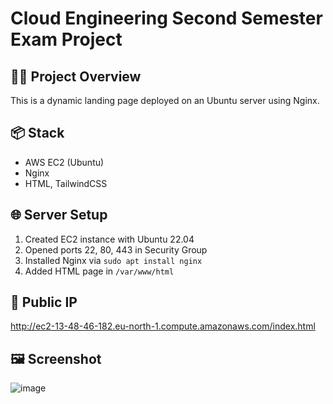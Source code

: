 # Cloud Engineering Second Semester Exam Project
## 👨‍💻 Project Overview
This is a dynamic landing page deployed on an Ubuntu server using Nginx.
## 📦 Stack
- AWS EC2 (Ubuntu)
- Nginx
- HTML, TailwindCSS
## 🌐 Server Setup
1. Created EC2 instance with Ubuntu 22.04
2. Opened ports 22, 80, 443 in Security Group
3. Installed Nginx via `sudo apt install nginx`
4. Added HTML page in `/var/www/html`
## 🔗 Public IP
http://ec2-13-48-46-182.eu-north-1.compute.amazonaws.com/index.html
## 🖼️ Screenshot
![image](https://github.com/user-attachments/assets/df31ff78-a39f-42b2-b426-a5ca9156b636)


